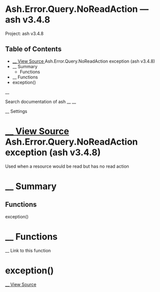 # Ash.Error.Query.NoReadAction — ash v3.4.8

Project: ash v3.4.8

## Table of Contents

- [ __ View Source ](external_link) Ash.Error.Query.NoReadAction exception (ash v3.4.8)
- __ Summary
  - Functions
- __ Functions
- exception()

__

Search documentation of ash __ __

__ Settings

#  [ __ View Source ](external_link) Ash.Error.Query.NoReadAction exception (ash v3.4.8)

Used when a resource would be read but has no read action

#  __ Summary

##  Functions

exception()

#  __ Functions

__ Link to this function

# exception()

[ __ View Source ](external_link)

